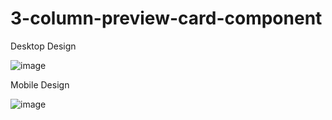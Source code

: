 # 3-column-preview-card-component

Desktop Design

![image](https://github.com/enesdelican/3-column-preview-card-component/assets/83830236/cd17b898-1980-49bc-bb8b-8274ef495395)

Mobile Design

![image](https://github.com/enesdelican/3-column-preview-card-component/assets/83830236/95fdfa7c-ee57-4e54-8b5b-bba018e68e2f)
